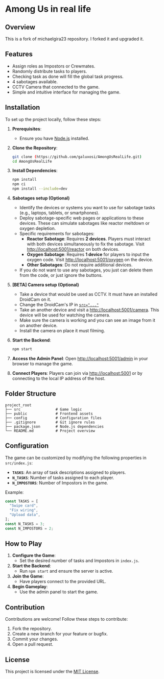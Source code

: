 # Among Us in real life

## Overview
This is a fork of michaelgira23 repository. I forked it and upgraded it.

## Features
- Assign roles as Impostors or Crewmates.
- Randomly distribute tasks to players.
- Checking task as done will fill the global task progress.
- 4 sabotages available.
- CCTV Camera that connected to the game.
- Simple and intuitive interface for managing the game.

## Installation
To set up the project locally, follow these steps:

1. **Prerequisites**:
   - Ensure you have [Node.js](https://nodejs.org/) installed.

2. **Clone the Repository**:
   ```bash
   git clone (https://github.com/galuxosi/AmongUsRealLife.git)
   cd AmongUsRealLife
   ```

3. **Install Dependencies**:
   ```bash
   npm install
   npm ci
   npm install --include=dev
   ```

4. **Sabotages setup (Optional)**
   - Identify the devices or systems you want to use for sabotage tasks (e.g., laptops, tablets, or smartphones).
   - Deploy sabotage-specific web pages or applications to these devices. These can simulate sabotages like reactor meltdown or oxygen depletion.
   - Specific requirements for sabotages:
     - **Reactor Sabotage**: Requires **2 devices**. Players must interact with both devices simultaneously to fix the sabotage. Visit [http://localhost:5001/reactor](http://localhost:5001/reactor) on both devices.
     - **Oxygen Sabotage**: Requires **1 device** for players to input the oxygen code. Visit [http://localhost:5001/oxygen](http://localhost:5001/oxygen) on the device.
     - **Other Sabotages**: Do not require additional devices.
   - If you do not want to use any sabotages, you just can delete them from the code, or just ignore the buttons.

5. **[BETA] Camera setup (Optional)**
   - Take a device that would be used as CCTV. It must have an installed DroidCam on it.
   - Change the DroidCam's IP in [`src="..."`](https://github.com/galuxosi/AmongUsRealLife/blob/main/src/views/camera.html)
   - Take an another device and visit a [http://localhost:5001/camera](http://localhost:5001/camera). This device will be used for watching the camera.
   - Make sure the camera is working and you can see an image from it on another device.
   - Install the camera on place it must filming.

7. **Start the Backend**:
   ```bash
   npm start
   ```

8. **Access the Admin Panel**:
   Open [http://localhost:5001/admin](http://localhost:5001/admin) in your browser to manage the game.

9. **Connect Players**:
   Players can join via [http://localhost:5001](http://localhost:5001) or by connecting to the local IP address of the host.



## Folder Structure

```
project_root
├── src                # Game logic
├── public             # Frontend assets
├── config             # Configuration files
├── .gitignore         # Git ignore rules
├── package.json       # Node.js dependencies
└── README.md          # Project overview
```

## Configuration
The game can be customized by modifying the following properties in `src/index.js`:

- **`TASKS`**: An array of task descriptions assigned to players.
- **`N_TASKS`**: Number of tasks assigned to each player.
- **`N_IMPOSTORS`**: Number of Impostors in the game.

Example:
```javascript
const TASKS = [
  "Swipe card",
  "Fix wiring",
  "Upload data",
];
const N_TASKS = 3;
const N_IMPOSTORS = 2;
```

## How to Play
1. **Configure the Game**:
   - Set the desired number of tasks and Impostors in `index.js`.
2. **Start the Backend**:
   - Run `npm start` and ensure the server is active.
3. **Join the Game**:
   - Have players connect to the provided URL.
4. **Begin Gameplay**:
   - Use the admin panel to start the game.

## Contribution
Contributions are welcome! Follow these steps to contribute:

1. Fork the repository.
2. Create a new branch for your feature or bugfix.
3. Commit your changes.
4. Open a pull request.

## License
This project is licensed under the [MIT License](LICENSE.txt).

